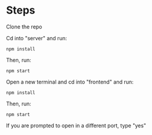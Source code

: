 # Steps

Clone the repo

Cd into "server" and run:
```
npm install
```

Then, run:
```
npm start
```

Open a new terminal and cd into "frontend" and run:
```
npm install
```

Then, run:
```
npm start
```

If you are prompted to open in a different port, type "yes"
